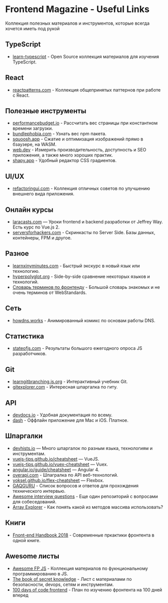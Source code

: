 # Frontend Magazine - Useful Links

Коллекция полезных материалов и инструментов, которые всегда хочется иметь под рукой

## TypeScript
- [learn-typescript](https://github.com/snipcart/learn-typescript) - Open Source коллекция материалов для изучения TypeScript.

## React
- [reactpatterns.com](https://reactpatterns.com/) - Коллекция общепринятых паттернов при работе с React.

## Полезные инструменты
- [performancebudget.io](http://www.performancebudget.io/) - Рассчитать вес страницы при константном времени загрузки.
- [bundlephobia.com](https://bundlephobia.com/) - Узнать вес npm пакета.
- [squoosh.app](https://squoosh.app/) - Сжатие и оптимизация изображений прямо в бзаузере, на WASM.
- [web.dev](https://web.dev/) - Измерить производительность, доступность и SEO приложения, а также много хороших практик.
- [shapy.app](https://shapy.app/) - Удобный редактор CSS градиентов.

## UI/UX
- [refactoringui.com](https://refactoringui.com/) - Коллекция отличных советов по улучшению внешнего вида приложения.

## Онлайн курсы
- [laracasts.com](https://laracasts.com/) — Уроки frontend и backend разработки от Jeffrey Way. Есть курс по Vue.js 2.
- [serversforhackers.com](https://serversforhackers.com/) - Скринкасты по Server Side. Базы данных, контейнеры, FPM и другое.

## Разное
- [learnxinyminutes.com](https://learnxinyminutes.com/) - Быстрый экскурс в новый язык или технологию.
- [hyperpolyglot.org](http://hyperpolyglot.org/) - Side-by-side сравнение некоторых языков и технологий.
- [Словарь терминов по фронтенду](https://github.com/web-standards-ru/dictionary/blob/master/dictionary.md) - Большой словарь знакомых и не очень терминов от WebStandards.

## Сеть
- [howdns.works](https://howdns.works/) - Анимированный комикс по основам работы DNS.

## Статистика
- [stateofjs.com](https://stateofjs.com/) - Результаты большого ежегодного опроса JS разработчиков.

## Git
- [learngitbranching.js.org](https://learngitbranching.js.org/) - Интерактивный учебник Git.
- [gitexplorer.com](https://gitexplorer.com/) - Интересная шпаргалка по гиту.

## API
- [devdocs.io](https://devdocs.io/) - Удобная документация по всему.
- [dash](https://kapeli.com/dash) - Оффлайн приложение для Mac и iOS. Платное.

## Шпаргалки
- [devhists.io](https://devhints.io) — Много шпаргалок по разным языка, технологиям и инструментам.
- [vuejs-tips.github.io/cheatsheet](https://vuejs-tips.github.io/cheatsheet/) — VueJS.
- [vuejs-tips.github.io/vuex-cheatsheet](https://vuejs-tips.github.io/vuex-cheatsheet/) — Vuex.
- [angular.io/guide/cheatsheet](https://angular.io/guide/cheatsheet) — Angular 4.
- [overapi.com](http://overapi.com) - Шпагралка по API веб-технологий.
- [yoksel.github.io/flex-cheatsheet](https://yoksel.github.io/flex-cheatsheet/) — Flexbox.
- [GAQGURU](https://github.com/FAQGURU/FAQGURU) - Список вопросов и ответов для прохождения технического интервью.
- [Awesome interview questions](https://github.com/MaximAbramchuck/awesome-interview-questions) - Еще один репозиторий с вопросами для собеседований.
- [Array Explorer](https://sdras.github.io/array-explorer/) - Как понять какой из методов массива использовать?

## Книги
- [Fnont-end Handbook 2018](https://frontendmasters.com/books/front-end-handbook/2018/) - Современные пркактики фронтента в одной книге.

## Awesome листы
- [Awesome FP JS](https://github.com/stoeffel/awesome-fp-js) - Коллекция материалов по фукнциональному программированию в JS.
- [The book of secret knowledge](https://github.com/trimstray/the-book-of-secret-knowledge) - Лист с материалами по безопасности, devops, сетям и инструментам.
- [100 days of code frontend](https://github.com/nas5w/100-days-of-code-frontend) - План по изучению фронтента на 100 дней вперед
